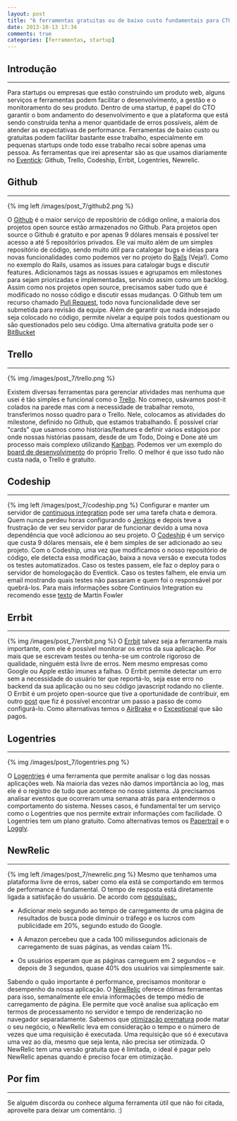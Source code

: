 ```yaml
---
layout: post
title: "6 ferramentas gratuitas ou de baixo custo fundamentais para CTO's de startups"
date: 2013-10-13 17:34
comments: true
categories: [ferramentas, startup]
---
```


Introdução
------
------

Para startups ou empresas que estão construindo um produto web, alguns serviços e ferramentas podem facilitar o desenvolvimento, a gestão e o monitoramento do seu produto. Dentro de uma startup, é papel do CTO garantir o bom andamento do desenvolvimento e que a plataforma que está sendo construída tenha a menor quantidade de erros possíveis, além de atender as expectativas de performance.
Ferramentas de baixo custo ou gratuitas podem facilitar bastante esse trabalho, especialmente em pequenas startups onde todo esse trabalho recai sobre apenas uma pessoa. As ferramentas que irei apresentar são as que usamos diariamente no [Eventick](https://www.eventick.com.br/): Github, Trello, Codeship, Errbit, Logentries, Newrelic.

<!-- more -->

Github
------
------

{% img left /images/post_7/github2.png %}

O [Github](https://github.com/) é o maior serviço de repositório de código online, a maioria dos projetos open source estão armazenados no Github. Para projetos open source o Github é gratuito e por apenas 9 dólares mensais é possível ter acesso a até 5 repositórios privados. Ele vai muito além de um simples repositório de código, sendo muito útil para catalogar bugs e ideias para novas funcionalidades como podemos ver no projeto do [Rails](https://github.com/rails/rails/issues) (Veja!). Como no exemplo do Rails, usamos as issues para catalogar bugs e discutir features. Adicionamos tags as nossas issues e agrupamos em milestones para sejam priorizadas e implementadas, servindo assim como um backlog. Assim como nos projetos open source, precisamos saber tudo que é modificado no nosso código e discutir essas mudanças. O Github tem um recurso chamado [Pull Request](https://help.github.com/articles/using-pull-requests), todo nova funcionalidade deve ser submetida para revisão da equipe. Além de garantir que nada indesejado seja colocado no código, permite nivelar a equipe pois todos questionam ou são questionados pelo seu código. Uma alternativa gratuita pode ser o [BitBucket](https://bitbucket.org/)   

Trello
------
------

{% img /images/post_7/trello.png %}

Existem diversas ferramentas para gerenciar atividades mas nenhuma que usei é tão simples e funcional como o [Trello](https://trello.com/). No começo, usávamos post-it colados na parede mas com a necessidade de trabalhar remoto, transferimos nosso quadro para o Trello. Nele, colocamos as atividades do milestone, definido no Github, que estamos trabalhando. É possível criar "cards" que usamos como histórias/features e definir vários estágios por onde nossas histórias passam, desde de um Todo, Doing e Done até um processo mais complexo utilizando [Kanban](http://en.wikipedia.org/wiki/Kanban_(development)). Podemos ver um exemplo do [board de desenvolvimento](https://trello.com/b/nC8QJJoZ/trello-development) do próprio Trello.
O melhor é que isso tudo não custa nada, o Trello é gratuito. 

Codeship
------
------
{% img left /images/post_7/codeship.png %}
Configurar e manter um servidor de [continuous integration](http://en.wikipedia.org/wiki/Continuous_integration) pode ser uma tarefa chata e demora. Quem nunca perdeu horas configurando o [Jenkins](http://jenkins-ci.org/) e depois teve a frustração de ver seu servidor parar de funcionar devido a uma nova dependência que você adicionou ao seu projeto. O [Codeship](http://codeship.io/) é um serviço que custa 9 dólares mensais, ele é bem simples de ser adicionado ao seu projeto. Com o Codeship, uma vez que modificamos o nosso repositório de código, ele detecta essa modificação, baixa a nova versão e executa todos os testes automatizados. Caso os testes passem, ele faz o deploy para o servidor de homologação do Eventick. Caso os testes falhem, ele envia um email mostrando quais testes não passaram e quem foi o responsável por quebrá-los. Para mais informações sobre Continuios Integration eu recomendo esse [texto](http://www.martinfowler.com/articles/continuousIntegration.html#BenefitsOfContinuousIntegration) de Martin Fowler

Errbit
------
------
{% img /images/post_7/errbit.png %}
O [Errbit](https://github.com/errbit/errbit) talvez seja a ferramenta mais importante, com ele é possível monitorar os erros da sua aplicação. Por mais que se escrevam testes ou tenha-se um controle rigoroso de qualidade, ninguém está livre de erros. Nem mesmo empresas como Google ou Apple estão imunes a falhas. O Errbit permite detectar um erro sem a necessidade do usuário ter que reportá-lo, seja esse erro no backend da sua aplicação ou no seu código javascript rodando no cliente. O Errbit é um projeto open-source que tive a oportunidade de contribuir, em outro [post](http://cirdes.com.br/blog/2013/03/11/monitorando-excecoes-em-aplicacoes-web-migrando-do-airbrake-para-o-errbit/) que fiz é possível encontrar um passo a passo de como configurá-lo. Como alternativas temos o [AirBrake](http://airbrake.io/) e o [Exceptional](http://www.exceptional.io/) que são pagos.

Logentries
------
------
{% img /images/post_7/logentries.png %}

O [Logentries](https://logentries.com/) é uma ferramenta que permite analisar o log das nossas aplicações web. Na maioria das vezes não damos importância ao log, mas ele é o registro de tudo que acontece no nosso sistema. Já precisamos analisar eventos que ocorreram uma semana atrás para entendermos o comportamento do sistema. Nesses casos, é fundamental ter um serviço como o Logentries que nos permite extrair informações com facilidade. O Logentries tem um plano gratuito. Como alternativas temos os [Papertrail](https://papertrailapp.com/) e o [Loggly](http://www.loggly.com/).

NewRelic
------
------

{% img left /images/post_7/newrelic.png %}
Mesmo que tenhamos uma plataforma livre de erros, saber como ela está se comportando em termos de performance é fundamental. O tempo de resposta está diretamente ligada a satisfação do usuário. De acordo com [pesquisas:](http://alistapart.com/article/improving-ux-through-front-end-performance), 

* Adicionar meio segundo ao tempo de carregamento de uma página de resultados de busca pode diminuir o tráfego e os lucros com publicidade em 20%, segundo estudo do Google.

* A Amazon percebeu que a cada 100 milissegundos adicionais de carregamento de suas páginas, as vendas caíam 1%.

* Os usuários esperam que as páginas carreguem em 2 segundos – e depois de 3 segundos, quase 40% dos usuários vai simplesmente sair.

Sabendo o quão importante é performance, precisamos monitorar o desempenho da nossa aplicação. O [NewRelic](http://newrelic.com/) oferece ótimas ferramentas para isso, semanalmente ele envia informações de tempo médio de carregamento de página. Ele permite que você analise sua aplicação em termos de processamento no servidor e tempo de renderização no navegador separadamente. Sabemos que [otimização prematura](http://c2.com/cgi/wiki?PrematureOptimization) pode matar o seu negócio, o NewRelic leva em consideração o tempo e o número de vezes que uma requisição é executada. Uma requisição que só é executava uma vez ao dia, mesmo que seja lenta,  não precisa ser otimizada.
O NewRelic tem uma versão gratuita que é limitada, o ideal é pagar pelo NewRelic apenas quando é preciso focar em otimização.

Por fim
-------
-------

Se alguém discorda ou conhece alguma ferramenta útil que não foi citada, aproveite para deixar um comentário. :) 

